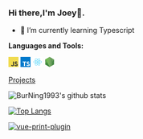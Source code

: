 ### Hi there,I'm Joey👋.

- 🌱 I’m currently learning Typescript

**Languages and Tools:**

<code><img height="20" src="https://raw.githubusercontent.com/github/explore/80688e429a7d4ef2fca1e82350fe8e3517d3494d/topics/javascript/javascript.png"></code>
<code><img height="20" src="https://raw.githubusercontent.com/github/explore/80688e429a7d4ef2fca1e82350fe8e3517d3494d/topics/typescript/typescript.png"></code>
<code><img height="20" src="https://raw.githubusercontent.com/github/explore/80688e429a7d4ef2fca1e82350fe8e3517d3494d/topics/react/react.png"></code>
<code><img height="20" src="https://raw.githubusercontent.com/github/explore/80688e429a7d4ef2fca1e82350fe8e3517d3494d/topics/nodejs/nodejs.png"></code>

[Projects](https://burning1993.github.io/)

![BurNing1993's github stats](https://github-readme-stats.vercel.app/api?username=BurNing1993&show_icons=true&theme=radical)


[![Top Langs](https://github-readme-stats.vercel.app/api/top-langs/?username=BurNing1993)](https://github.com/anuraghazra/github-readme-stats)

[![vue-print-plugin](https://github-readme-stats.vercel.app/api/pin/?username=BurNing1993&repo=vue-print-plugin)](https://github.com/anuraghazra/github-readme-stats)
